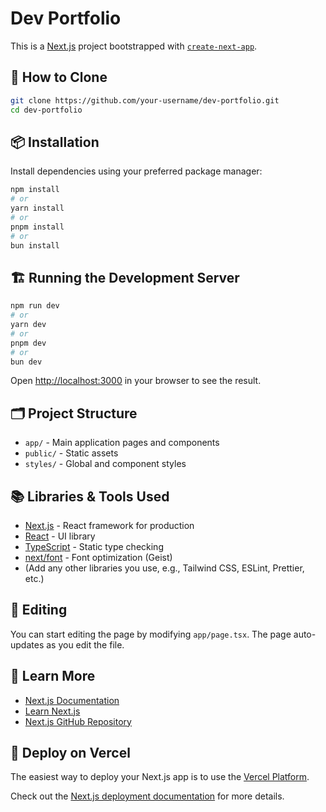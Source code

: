 # Dev Portfolio

This is a [Next.js](https://nextjs.org) project bootstrapped with [`create-next-app`](https://nextjs.org/docs/app/api-reference/cli/create-next-app).

## 🚀 How to Clone

```bash
git clone https://github.com/your-username/dev-portfolio.git
cd dev-portfolio
```

## 📦 Installation

Install dependencies using your preferred package manager:

```bash
npm install
# or
yarn install
# or
pnpm install
# or
bun install
```

## 🏗️ Running the Development Server

```bash
npm run dev
# or
yarn dev
# or
pnpm dev
# or
bun dev
```

Open [http://localhost:3000](http://localhost:3000) in your browser to see the result.

## 🗂️ Project Structure

- `app/` - Main application pages and components
- `public/` - Static assets
- `styles/` - Global and component styles

## 📚 Libraries & Tools Used

- [Next.js](https://nextjs.org/) - React framework for production
- [React](https://react.dev/) - UI library
- [TypeScript](https://www.typescriptlang.org/) - Static type checking
- [next/font](https://nextjs.org/docs/app/building-your-application/optimizing/fonts) - Font optimization (Geist)
- (Add any other libraries you use, e.g., Tailwind CSS, ESLint, Prettier, etc.)

## 📝 Editing

You can start editing the page by modifying `app/page.tsx`. The page auto-updates as you edit the file.

## 📖 Learn More

- [Next.js Documentation](https://nextjs.org/docs)
- [Learn Next.js](https://nextjs.org/learn)
- [Next.js GitHub Repository](https://github.com/vercel/next.js)

## 🚢 Deploy on Vercel

The easiest way to deploy your Next.js app is to use the [Vercel Platform](https://vercel.com/new?utm_medium=default-template&filter=next.js&utm_source=create-next-app&utm_campaign=create-next-app-readme).

Check out the [Next.js deployment documentation](https://nextjs.org/docs/app/building-your-application/deploying) for more details.
